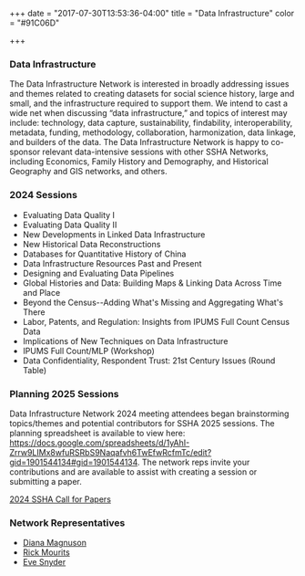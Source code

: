 +++
date = "2017-07-30T13:53:36-04:00"
title = "Data Infrastructure"
color = "#91C06D"

+++

### Data Infrastructure

The Data Infrastructure Network is interested in broadly addressing issues and themes related to creating datasets for social science history, large and small, and the infrastructure required to support them. We intend to cast a wide net when discussing “data infrastructure,” and topics of interest may include: technology, data capture, sustainability, findability, interoperability, metadata, funding, methodology, collaboration, harmonization, data linkage, and builders of the data. The Data Infrastructure Network is happy to co-sponsor relevant data-intensive sessions with other SSHA Networks, including Economics, Family History and Demography, and Historical Geography and GIS networks, and others.

### 2024 Sessions

- Evaluating Data Quality I
- Evaluating Data Quality II
- New Developments in Linked Data Infrastructure
- New Historical Data Reconstructions
- Databases for Quantitative History of China
- Data Infrastructure Resources Past and Present
- Designing and Evaluating Data Pipelines
- Global Histories and Data: Building Maps & Linking Data Across Time and Place
- Beyond the Census--Adding What's Missing and Aggregating What's There
- Labor, Patents, and Regulation: Insights from IPUMS Full Count Census Data
- Implications of New Techniques on Data Infrastructure
- IPUMS Full Count/MLP (Workshop)
- Data Confidentiality, Respondent Trust: 21st Century Issues (Round Table)


### Planning 2025 Sessions

Data Infrastructure Network 2024 meeting attendees began brainstorming topics/themes and potential contributors for SSHA 2025 sessions. The planning spreadsheet is available to view here: https://docs.google.com/spreadsheets/d/1yAhI-Zrrw9LIMx8wfuRSRbS9Naqafvh6TwEfwRcfmTc/edit?gid=1901544134#gid=1901544134. The network reps invite your contributions and are available to assist with creating a session or submitting a paper.

[2024 SSHA Call for Papers](https://ssha.org/files/2024_SSHA_CFP.pdf)  

### Network Representatives

- [Diana Magnuson](mailto:magn0031@umn.edu)  
- [Rick Mourits](mailto:rick.mourits@iisg.nl)  
- [Eve Snyder](mailto:historyforge@thehistorycenter.net)  
